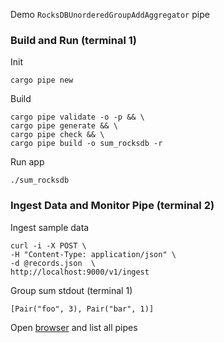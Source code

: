 Demo `RocksDBUnorderedGroupAddAggregator` pipe
### Build and Run (terminal 1)
Init
```
cargo pipe new
```
Build
```
cargo pipe validate -o -p && \
cargo pipe generate && \
cargo pipe check && \
cargo pipe build -o sum_rocksdb -r
```
Run app
```
./sum_rocksdb
```
### Ingest Data and Monitor Pipe (terminal 2)
Ingest sample data
```
curl -i -X POST \
-H "Content-Type: application/json" \
-d @records.json  \
http://localhost:9000/v1/ingest
```
Group sum stdout (terminal 1)
```
[Pair("foo", 3), Pair("bar", 1)]
```
Open [browser](http://localhost:8000/v1/pipe) and list all pipes